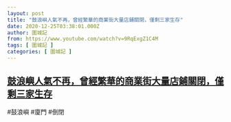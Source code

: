 ```yaml
---
layout: post
title: "鼓浪嶼人氣不再，曾經繁華的商業街大量店鋪關閉，僅剩三家生存"
date: 2020-12-25T03:38:01.000Z
author: 圍城記
from: https://www.youtube.com/watch?v=9RqExgZ1C4M
tags: [ 圍城記 ]
categories: [ 圍城記 ]
---
```

<!--1608867481000-->
[鼓浪嶼人氣不再，曾經繁華的商業街大量店鋪關閉，僅剩三家生存](https://www.youtube.com/watch?v=9RqExgZ1C4M)
------

<div>
#鼓浪嶼 #廈門 #倒閉
</div>
